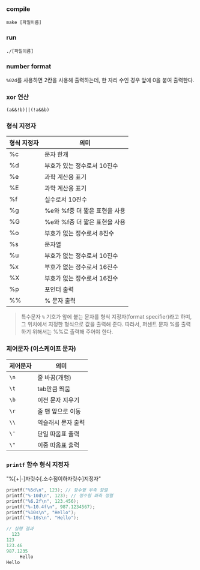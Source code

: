 ### compile
```
make [파일이름]
```
### run
```
./[파일이름]
```

### number format
`%02d`를 사용하면 2칸을 사용해 출력하는데, 한 자리 수인 경우 앞에 0을 붙여 출력한다.

### xor 연산
`(a&&!b)||(!a&&b)`

### 형식 지정자
| 형식 지정자 | 의미 |
| - | - |
| %c | 문자 한개 |
| %d | 부호가 있는 정수로서 10진수 |
| %e | 과학 계산용 표기 |
| %E | 과학 계산용 표기 |
| %f | 실수로서 10진수 |
| %g | %e와 %f중 더 짧은 표현을 사용 |
| %G | %e와 %f중 더 짧은 표현을 사용 |
| %o | 부호가 없는 정수로서 8진수 |
| %s | 문자열 |
| %u | 부호가 없는 정수로서 10진수 |
| %x | 부호가 없는 정수로서 16진수 |
| %X | 부호가 없는 정수로서 16진수 |
| %p | 포인터 출력 |
| %% | % 문자 출력 |

> 특수문자
  `%` 기호가 앞에 붙는 문자를 형식 지정자(format specifier)라고 하며,
  그 위치에서 지정한 형식으로 값을 출력해 준다.
  따라서, 퍼센트 문자 %를 출력하기 위해서는 %%로 출력해 주어야 한다.


### 제어문자 (이스케이프 문자)
| 제어문자 | 의미 |
| - | - |
| `\n` | 줄 바꿈(개행) |
| `\t` | tab만큼 띄움 |
| `\b` | 이전 문자 지우기 |
| `\r` | 줄 맨 앞으로 이동 |
| `\\` | 역슬래시 문자 출력 |
| `\'` | 단일 따옴표 출력 |
| `\"` | 이중 따옴표 출력 |

### `printf` 함수 형식 지정자

"%[+|-]자릿수[.소수점이하자릿수]지정자"

``` c
printf("%5d\n", 123); // 정수형 우측 정렬
printf("%-10d\n", 123); // 정수형 좌측 정렬
printf("%6.2f\n", 123.456);
printf("%-10.4f\n", 987.1234567);
printf("%10s\n", "Hello");
printf("%-10s\n", "Hello");

// 실행 결과
  123
123       
123.46
987.1235  
     Hello
Hello   
```

